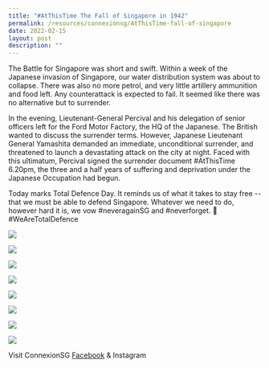 ```yaml
---
title: "#AtThisTime The Fall of Singapore in 1942"
permalink: /resources/connexionsg/AtThisTime-fall-of-singapore
date: 2022-02-15
layout: post
description: ""
---
```

The Battle for Singapore was short and swift. Within a week of the Japanese invasion of Singapore, our water distribution system was about to collapse. There was also no more petrol, and very little artillery ammunition and food left. Any counterattack is expected to fail. It seemed like there was no alternative but to surrender.

In the evening, Lieutenant-General Percival and his delegation of senior officers left for the Ford Motor Factory, the HQ of the Japanese. The British wanted to discuss the surrender terms. However, Japanese Lieutenant General Yamashita demanded an immediate, unconditional surrender, and threatened to launch a devastating attack on the city at night. Faced with this ultimatum, Percival signed the surrender document #AtThisTime 6.20pm, the three and a half years of suffering and deprivation under the Japanese Occupation had begun.

Today marks Total Defence Day. It reminds us of what it takes to stay free -- that we must be able to defend Singapore. Whatever we need to do, however hard it is, we vow #neveragainSG and #neverforget. 💪 #WeAreTotalDefence

![](/images/atthistime-8feb.png)

![](/images/atthistime-9feb.png)

![](/images/atthistime-10feb.png)

![](/images/atthistime-11feb.png)

![](/images/atthistime-12feb.png)

![](/images/atthistime-13feb.png)

![](/images/atthistime-14feb.png)

![](/images/atthistime-15feb.png)

Visit ConnexionSG [Facebook](https://www.facebook.com/ConnexionSG) & Instagram